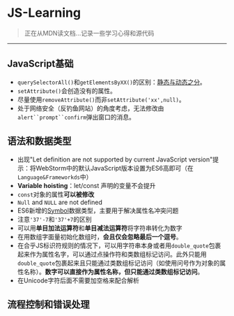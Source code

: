 # JS-Learning

> 正在从MDN读文档...记录一些学习心得和源代码

---

## JavaScript基础
* `querySelectorAll()`和`getElementsByXX()`的区别：[静态与动态之分](http://www.zhihu.com/question/24702250)。
* `setAttribute()`会创造没有的属性。
* 尽量使用`removeAttribute()`而非`setAttribute('xx',null)`。
* 处于网络安全（反钓鱼网站）的角度考虑，无法修改由`alert``prompt``confirm`弹出窗口的消息。

## 语法和数据类型
* 出现"Let definition are not supported by current JavaScript version"提示：将WebStorm中的默认JavaScript版本设置为ES6高即可（在`Language&Frameworkds`中）
* **Variable hoisting**：let/const 声明的变量不会提升
* `const`对象的属性**可以被修改**
* `Null` and `NULL` are not defined
* ES6新增的[Symbol](http://es6.ruanyifeng.com/#docs/symbol)数据类型，主要用于解决属性名冲突问题
* 注意`'37'-7`和`'37'+7`的区别
* 可以用**单目加法运算符**和**单目减法运算符**将字符串转化为数字
* 在用数组字面量初始化数组时，**会且仅会忽略最后一个逗号**。
* 在合乎JS标识符规则的情况下，可以用字符串本身或者用`double_quote`包裹起来作为属性名字，可以通过点操作符和类数组标记访问。此外只能用`double_quote`包裹起来且只能通过类数组标记访问（如使用问号作为对象的属性名称）。**数字可以直接作为属性名称，但只能通过类数组标记访问**。
* 在Unicode字符后面不需要加空格来配合解析

## 流程控制和错误处理